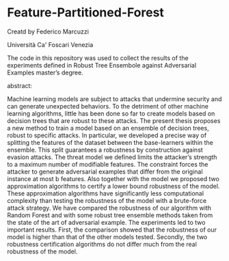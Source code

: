 # Feature-Partitioned-Forest

Creatd by Federico Marcuzzi

Università Ca' Foscari Venezia


The code in this repository was used to collect the results of the experiments defined in Robust Tree Ensembole against Adversarial Examples master’s degree.

abstract:

Machine learning models are subject to attacks that undermine security and can generate unexpected behaviors.
To the detriment of other machine learning algorithms, little has been done so far to create models based on decision trees that are robust to these attacks.
The present thesis proposes a new method to train a model based on an ensemble of decision trees, robust to specific attacks.
In particular, we developed a precise way of splitting the features of the dataset between the base-learners within the ensemble.
This split guarantees a robustness by construction against evasion attacks.
The threat model we defined limits the attacker’s strength to a maximum number of modifiable features.
The constraint forces the attacker to generate adversarial examples that differ from the original instance at most b features.
Also together with the model we proposed two approximation algorithms to certify a lower bound robustness of the model.
These approximation algorithms have significantly less computational complexity than testing the robustness of the model with a brute-force attack strategy.
We have compared the robustness of our algorithm with Random Forest and with some robust tree ensemble methods taken from the state of the art of adversarial example.
The experiments led to two important results.
First, the comparison showed that the robustness of our model is higher than that of the other models tested.
Secondly, the two robustness certification algorithms do not differ much from the real robustness of the model.
